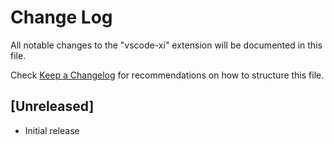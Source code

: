 # Change Log
All notable changes to the "vscode-xi" extension will be documented in this file.

Check [Keep a Changelog](http://keepachangelog.com/) for recommendations on how to structure this file.

## [Unreleased]
- Initial release